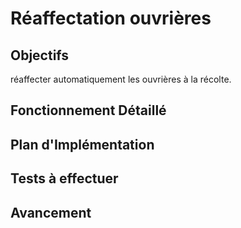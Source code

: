 # Réaffectation ouvrières

## Objectifs
réaffecter automatiquement les ouvrières à la récolte.

## Fonctionnement Détaillé

## Plan d'Implémentation

## Tests à effectuer

## Avancement